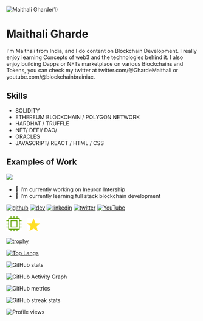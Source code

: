 ![Maithali Gharde(1)](https://user-images.githubusercontent.com/121287753/228525676-d8e90101-4b77-4b58-88fe-dd745ce0291a.jpg)

# Maithali Gharde
I'm Maithali from India, and I do content on Blockchain Development. I really enjoy learning Concepts of web3 and the technologies behind it. I also enjoy building Dapps or NFTs marketplace on various Blockchains and Tokens, you can check my twitter at twitter.com/@GhardeMaithali or youtube.com/@blockchainbrainiac.

## Skills
* SOLIDITY
* ETHEREUM BLOCKCHAIN / POLYGON NETWORK
* HARDHAT / TRUFFLE
*  NFT/ DEFI/ DAO/ 
*  ORACLES
*  JAVASCRIPT/ REACT  / HTML / CSS

## Examples of Work
<img src="https://user-images.githubusercontent.com/121287753/228530589-f553735c-afe0-4ebb-a45f-6cf417abb90c.gif" width="256">

- 🔭 I’m currently working on Ineuron Intership 
- 🌱 I’m currently learning full stack blockchain development 


[<img src='https://cdn.jsdelivr.net/npm/simple-icons@3.0.1/icons/github.svg' alt='github' height='40'>](https://github.com/Maithali)  [<img src='https://cdn.jsdelivr.net/npm/simple-icons@3.0.1/icons/hashnode.svg' alt='dev' height='40'>](https://maithaliblock.hashnode.dev/)  [<img src='https://cdn.jsdelivr.net/npm/simple-icons@3.0.1/icons/linkedin.svg' alt='linkedin' height='40'>](https://www.linkedin.com/in/MaithaliGharde/)  [<img src='https://cdn.jsdelivr.net/npm/simple-icons@3.0.1/icons/twitter.svg' alt='twitter' height='40'>](https://twitter.com/@GhardeMaithali)  [<img src='https://cdn.jsdelivr.net/npm/simple-icons@3.0.1/icons/youtube.svg' alt='YouTube' height='40'>](https://www.youtube.com/channel/@blockchainbrainiac)  

<a href='https://docs.github.com/en/developers'><img src='https://raw.githubusercontent.com/acervenky/animated-github-badges/master/assets/devbadge.gif' width='40' height='40'></a> <a href='https://stars.github.com/'><img src='https://raw.githubusercontent.com/acervenky/animated-github-badges/master/assets/starbadge.gif' width='35' height='35'></a> 

[![trophy](https://github-profile-trophy.vercel.app/?username=Maithali)](https://github.com/ryo-ma/github-profile-trophy)

[![Top Langs](https://github-readme-stats.vercel.app/api/top-langs/?username=Maithali)](https://github.com/anuraghazra/github-readme-stats)

![GitHub stats](https://github-readme-stats.vercel.app/api?username=Maithali&show_icons=true)  

![GitHub Activity Graph](https://activity-graph.herokuapp.com/graph?username=Maithali)  

![GitHub metrics](https://metrics.lecoq.io/Maithali)  

![GitHub streak stats](https://streak-stats.demolab.com/?user=Maithali)  

![Profile views](https://gpvc.arturio.dev/Maithali)  


